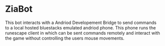 # ZiaBot
 
This bot interacts with a Andriod Developement Bridge to send commands to a local hosted bluestacks emulated andriod phone. This phone runs the runescape client in which can be sent commands remotely and interact with the game without controlling the users mouse movements.
